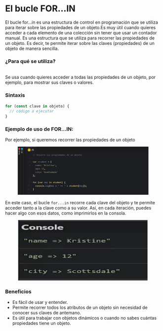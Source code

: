 # El bucle FOR…IN

El bucle for...in es una estructura de control en programación que se utiliza para iterar sobre las propiedades de un objeto.Es muy útil cuando quieres acceder a cada elemento de una colección sin tener que usar un contador manual. Es una estructura que se utiliza para recorrer las propiedades de un objeto. Es decir, te permite iterar sobre las claves (propiedades) de un objeto de manera sencilla.

### ¿Para qué se utiliza?

\
Se usa cuando quieres acceder a todas las propiedades de un objeto, por ejemplo, para mostrar sus claves o valores.

### Sintaxis

```javascript
for (const clave in objeto) {
  // código a ejecutar
}

```

### Ejemplo de uso de FOR…IN:

Por ejemplo, si queremos recorrer las propiedades de un objeto

<figure><img src="../../.gitbook/assets/image (50).png" alt=""><figcaption></figcaption></figure>

En este caso, el bucle `for...in` recorre cada clave del objeto y te permite acceder tanto a la clave como a su valor. Así, en cada iteración, puedes hacer algo con esos datos, como imprimirlos en la consola.

<figure><img src="../../.gitbook/assets/image (51).png" alt=""><figcaption></figcaption></figure>

### Beneficios

* Es fácil de usar y entender.
* Permite recorrer todos los atributos de un objeto sin necesidad de conocer sus claves de antemano.
* Es útil para trabajar con objetos dinámicos o cuando no sabes cuántas propiedades tiene un objeto.
